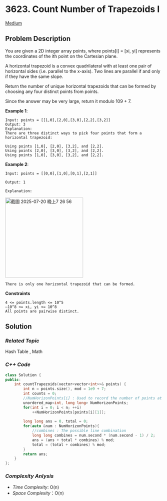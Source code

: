 # 3623. Count Number of Trapezoids I
[Medium](https://leetcode.com/problems/count-number-of-trapezoids-i/description/)

## Problem Description

You are given a 2D integer array points, where points[i] = [xi, yi] represents the coordinates of the ith point on the Cartesian plane.

A horizontal trapezoid is a convex quadrilateral with at least one pair of horizontal sides (i.e. parallel to the x-axis). Two lines are parallel if and only if they have the same slope.

Return the number of unique horizontal trapezoids that can be formed by choosing any four distinct points from points.

Since the answer may be very large, return it modulo 109 + 7.


**Example 1**:
```
Input: points = [[1,0],[2,0],[3,0],[2,2],[3,2]]
Output: 3
Explanation:
There are three distinct ways to pick four points that form a horizontal trapezoid:

Using points [1,0], [2,0], [3,2], and [2,2].
Using points [2,0], [3,0], [3,2], and [2,2].
Using points [1,0], [3,0], [3,2], and [2,2].
```
**Example 2**:
```
Input: points = [[0,0],[1,0],[0,1],[2,1]]

Output: 1

Explanation:
```

<img width="249" height="256" alt="截圖 2025-07-20 晚上7 26 56" src="https://github.com/user-attachments/assets/fdea8c9d-4719-4398-b76b-6da5c2a197c8" />

```
There is only one horizontal trapezoid that can be formed.
```

**Constraints**
```
4 <= points.length <= 10^5
–10^8 <= xi, yi <= 10^8
All points are pairwise distinct.
```

## Solution

### _Related Topic_
   Hash Table , Math

### _C++ Code_
```cpp
class Solution {
public:
    int countTrapezoids(vector<vector<int>>& points) {
        int n = points.size(), mod = 1e9 + 7;
        int counts = 0;
        //NumHorizonPoints[i] : Used to record the number of points at the line 'i'
        unordered_map<int, long long> NumHorizonPoints;
        for(int i = 0; i < n; ++i)
            ++NumHorizonPoints[points[i][1]];
        
        long long ans = 0, total = 0;
        for(auto &num : NumHorizonPoints){
            //combines : The possible line combination
            long long combines = num.second * (num.second - 1) / 2;
            ans = (ans + total * combines) % mod;
            total = (total + combines) % mod;
        }
        return ans;
    }
};
```

### _Complexity Anlysis_
- _Time Complexity_: O(n)
- _Space Complexity_：O(n)
